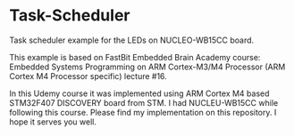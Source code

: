 # Task-Scheduler
Task scheduler example for the LEDs on NUCLEO-WB15CC board.

This example is based on FastBit Embedded Brain Academy course: Embedded Systems Programming on ARM Cortex-M3/M4 Processor (ARM Cortex M4 Processor specific) lecture #16.

In this Udemy course it was implemented using ARM Cortex M4 based STM32F407 DISCOVERY board from STM. I had NUCLEU-WB15CC while following this course. Please find my implementation on this repository. I hope it serves you well.

